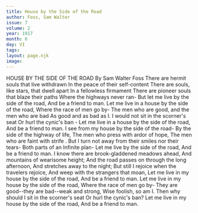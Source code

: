 ```yaml
---
title: House by the Side of the Road
author: Foss, Sam Walter
issue: 7
volume: 2
year: 1917
month: 6
day: VI
tags:
layout: page.njk
image:
---
```

HOUSE BY THE SIDE OF THE ROAD   By Sam Walter Foss   There are hermit souls that live withdrawn In the peace of their self-content   There are souls, like stars, that dwell apart In a fellowless firmament   There are pioneer souls that blaze their paths    Where the highways never ran-   But let me live by the side of the road,   And be a friend to man.      Let me live in a house by the side of the road, Where the race of men go by-   The men who are good, and the men who are bad   As good and as bad as I.   I would not sit in the scorner's seat    Or hurl the cynic's ban -   Let me live in a house by the side of the road,   And be a friend to man.      I see from my house by the side of the road-   By the side of the highway of life,   The men who press with ardor of hope,    The men who are faint with strife .   But I turn not away from their smiles nor their tears-   Both parts of an Infinite plan-   Let me live by the side of the road,   And be a friend to man.      I know there are brook-gladdened meadows ahead,   And mountains of wearisome height;   And the road passes on through the long afternoon,   And stretches away to the night;   But still I rejoice when the travelers rejoice,   And weep with the strangers that moan, Let me live in my house by the side of the   road,   And be a friend to man.      Let me live in my house by the side of the   road,   Where the race of men go by-   They are good--they are bad--weak and strong,   Wise foolish, so am I.   Then why should I sit in the scorner's seat    Or hurl the cynic's ban?   Let me live in my house by the side of the   road,   And be a friend to man.   


